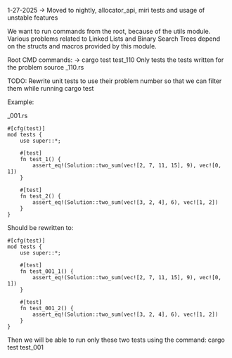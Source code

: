 1-27-2025 -> Moved to nightly, allocator_api, miri tests and usage of unstable features

We want to run commands from the root, because of the utils module. Various problems related to Linked Lists and Binary Search Trees depend on the structs and macros provided by this module.

Root CMD commands:
-> cargo test test_110
Only tests the tests written for the problem source \_110.rs

TODO:
Rewrite unit tests to use their problem number so that we can filter them while running cargo test

Example:

\_001.rs

```
#[cfg(test)]
mod tests {
    use super::*;

    #[test]
    fn test_1() {
        assert_eq!(Solution::two_sum(vec![2, 7, 11, 15], 9), vec![0, 1])
    }

    #[test]
    fn test_2() {
        assert_eq!(Solution::two_sum(vec![3, 2, 4], 6), vec![1, 2])
    }
}

```

Should be rewritten to:

```
#[cfg(test)]
mod tests {
    use super::*;

    #[test]
    fn test_001_1() {
        assert_eq!(Solution::two_sum(vec![2, 7, 11, 15], 9), vec![0, 1])
    }

    #[test]
    fn test_001_2() {
        assert_eq!(Solution::two_sum(vec![3, 2, 4], 6), vec![1, 2])
    }
}

```

Then we will be able to run only these two tests using the command: cargo test test_001
